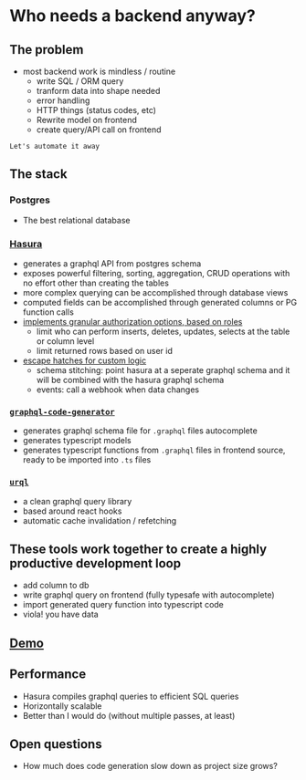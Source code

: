 # Who needs a backend anyway?

## The problem

- most backend work is mindless / routine
  - write SQL / ORM query
  - tranform data into shape needed
  - error handling
  - HTTP things (status codes, etc)
  - Rewrite model on frontend
  - create query/API call on frontend

`Let's automate it away`

## The stack

### Postgres

- The best relational database

### [Hasura](https://hasura.io/)

- generates a graphql API from postgres schema
- exposes powerful filtering, sorting, aggregation, CRUD operations with no effort other than creating the tables
- more complex querying can be accomplished through database views
- computed fields can be accomplished through generated columns or PG function calls
- [implements granular authorization options, based on roles](https://hasura.io/docs/1.0/graphql/manual/auth/authorization/index.html)
  - limit who can perform inserts, deletes, updates, selects at the table or column level
  - limit returned rows based on user id
- [escape hatches for custom logic](https://hasura.io/blog/custom-business-logic/)
  - schema stitching: point hasura at a seperate graphql schema and it will be combined with the hasura graphql schema
  - events: call a webhook when data changes

### [`graphql-code-generator`](https://graphql-code-generator.com/)

- generates graphql schema file for `.graphql` files autocomplete
- generates typescript models
- generates typescript functions from `.graphql` files in frontend source, ready to be imported into `.ts` files

### [`urql`](https://formidable.com/open-source/urql/)

- a clean graphql query library
- based around react hooks
- automatic cache invalidation / refetching

## These tools work together to create a highly productive development loop

- add column to db
- write graphql query on frontend (fully typesafe with autocomplete)
- import generated query function into typescript code
- viola! you have data

## [Demo](http://localhost:8081)

## Performance

- Hasura compiles graphql queries to efficient SQL queries
- Horizontally scalable
- Better than I would do (without multiple passes, at least)

## Open questions

- How much does code generation slow down as project size grows?
